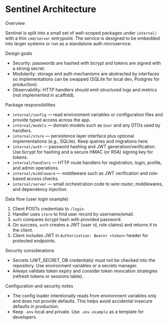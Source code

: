 # Sentinel Architecture

Overview
 
Sentinel is split into a small set of well-scoped packages under `internal/` with a thin `cmd/server` entrypoint. The service is designed to be embedded into larger systems or run as a standalone auth microservice.

Design goals

- Security: passwords are hashed with bcrypt and tokens are signed with a strong secret.
- Modularity: storage and auth mechanisms are abstracted by interfaces so implementations can be swapped (SQLite for local dev, Postgres for production).
- Observability: HTTP handlers should emit structured logs and metrics (not implemented in scaffold).

Package responsibilities

- `internal/config` — read environment variables or configuration files and provide typed access across the app.
- `internal/models` — domain models such as `User` and any DTOs used by handlers.
- `internal/store` — persistence layer interface plus optional implementations (e.g., SQLite). Keep queries and migrations here.
- `internal/auth` — password hashing and JWT generation/verification. Use bcrypt for hashing and a secure HMAC (or RSA) signing key for tokens.
- `internal/handlers` — HTTP route handlers for registration, login, profile, and admin operations.
- `internal/middleware` — middleware such as JWT verification and role-based access checks.
- `internal/server` — small orchestration code to wire router, middlewares, and dependency injection.

Data flow (user login example)

1. Client POSTs credentials to `/login`.
2. Handler uses `store` to find user record by username/email.
3. `auth` compares bcrypt hash with provided password.
4. On success, `auth` creates a JWT (user id, role claims) and returns it to the client.
5. Client includes JWT in `Authorization: Bearer <token>` header for protected endpoints.

Security considerations

- Secrets (JWT_SECRET, DB credentials) must not be checked into the repository. Use environment variables or a secrets manager.
- Always validate token expiry and consider token revocation strategies (refresh tokens or sessions table).

Configuration and security notes

- The config loader intentionally reads from environment variables only and does not provide defaults. This helps avoid accidental insecure defaults in production.
- Keep `.env` local and private. Use `.env.example` as a template for developers.

